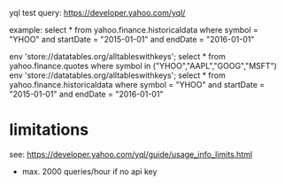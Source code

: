 yql test query: https://developer.yahoo.com/yql/

example: select * from yahoo.finance.historicaldata where symbol = "YHOO" and startDate = "2015-01-01" and endDate = "2016-01-01"

env 'store://datatables.org/alltableswithkeys'; select * from yahoo.finance.quotes where symbol in ("YHOO","AAPL","GOOG","MSFT")
env 'store://datatables.org/alltableswithkeys'; select * from yahoo.finance.historicaldata where symbol = "YHOO" and startDate = "2015-01-01" and endDate = "2016-01-01"

# limitations
see: https://developer.yahoo.com/yql/guide/usage_info_limits.html
- max. 2000 queries/hour if no api key